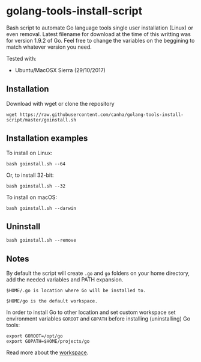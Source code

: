 # golang-tools-install-script

Bash script to automate Go language tools single user installation (Linux) or even removal.
Latest filename for download at the time of this writting was for version 1.9.2 of Go. Feel free to change the variables on the beggining to match whatever version you need.

Tested with:

* Ubuntu/MacOSX Sierra (29/10/2017)

## Installation

Download with wget or clone the repository

```shell
wget https://raw.githubusercontent.com/canha/golang-tools-install-script/master/goinstall.sh
```

## Installation examples

To install on Linux:
```shell
bash goinstall.sh --64
```

  Or, to install 32-bit:

```shell
bash goinstall.sh --32
```

To install on macOS:

```shell
bash goinstall.sh --darwin
```

## Uninstall

```shell
bash goinstall.sh --remove
```

## Notes

By default the script will create `.go` and `go` folders on your home directory, add the needed variables and PATH expansion.

`$HOME/.go is location where Go will be installed to.`

`$HOME/go is the default workspace.`

In order to install Go to other location and set custom workspace set environment variables `GOROOT` and `GOPATH` before installing (uninstalling) Go tools:
```shell
export GOROOT=/opt/go
export GOPATH=$HOME/projects/go
```
Read more about the [workspace](http://golang.org/doc/code.html).
